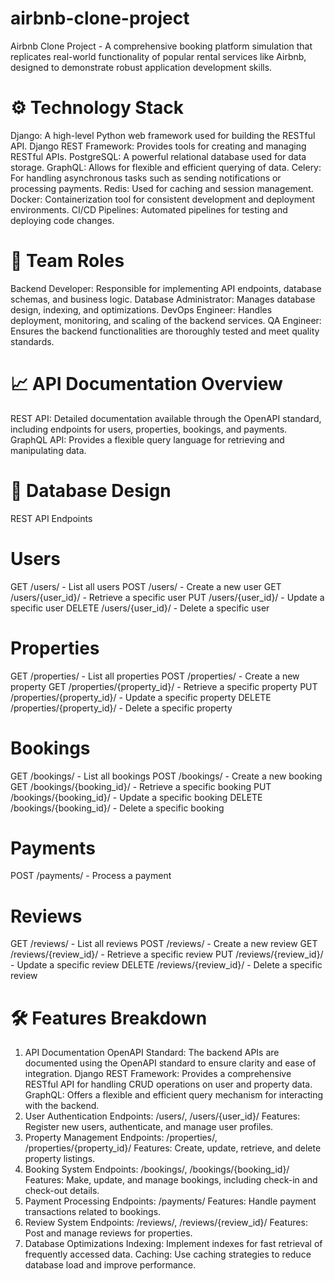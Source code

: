 # airbnb-clone-project
Airbnb Clone Project - A comprehensive booking platform simulation that replicates real-world functionality of popular rental services like Airbnb, designed to demonstrate robust application development skills.
# ⚙️ Technology Stack
Django: A high-level Python web framework used for building the RESTful API.
Django REST Framework: Provides tools for creating and managing RESTful APIs.
PostgreSQL: A powerful relational database used for data storage.
GraphQL: Allows for flexible and efficient querying of data.
Celery: For handling asynchronous tasks such as sending notifications or processing payments.
Redis: Used for caching and session management.
Docker: Containerization tool for consistent development and deployment environments.
CI/CD Pipelines: Automated pipelines for testing and deploying code changes.
# 👥 Team Roles
Backend Developer: Responsible for implementing API endpoints, database schemas, and business logic.
Database Administrator: Manages database design, indexing, and optimizations.
DevOps Engineer: Handles deployment, monitoring, and scaling of the backend services.
QA Engineer: Ensures the backend functionalities are thoroughly tested and meet quality standards.
# 📈 API Documentation Overview
REST API: Detailed documentation available through the OpenAPI standard, including endpoints for users, properties, bookings, and payments.
GraphQL API: Provides a flexible query language for retrieving and manipulating data.
# 📌 Database Design
REST API Endpoints
# Users
GET /users/ - List all users
POST /users/ - Create a new user
GET /users/{user_id}/ - Retrieve a specific user
PUT /users/{user_id}/ - Update a specific user
DELETE /users/{user_id}/ - Delete a specific user

# Properties
GET /properties/ - List all properties
POST /properties/ - Create a new property
GET /properties/{property_id}/ - Retrieve a specific property
PUT /properties/{property_id}/ - Update a specific property
DELETE /properties/{property_id}/ - Delete a specific property

# Bookings
GET /bookings/ - List all bookings
POST /bookings/ - Create a new booking
GET /bookings/{booking_id}/ - Retrieve a specific booking
PUT /bookings/{booking_id}/ - Update a specific booking
DELETE /bookings/{booking_id}/ - Delete a specific booking

# Payments
POST /payments/ - Process a payment

# Reviews
GET /reviews/ - List all reviews
POST /reviews/ - Create a new review
GET /reviews/{review_id}/ - Retrieve a specific review
PUT /reviews/{review_id}/ - Update a specific review
DELETE /reviews/{review_id}/ - Delete a specific review

# 🛠️ Features Breakdown
1. API Documentation
OpenAPI Standard: The backend APIs are documented using the OpenAPI standard to ensure clarity and ease of integration.
Django REST Framework: Provides a comprehensive RESTful API for handling CRUD operations on user and property data.
GraphQL: Offers a flexible and efficient query mechanism for interacting with the backend.
2. User Authentication
Endpoints: /users/, /users/{user_id}/
Features: Register new users, authenticate, and manage user profiles.
3. Property Management
Endpoints: /properties/, /properties/{property_id}/
Features: Create, update, retrieve, and delete property listings.
4. Booking System
Endpoints: /bookings/, /bookings/{booking_id}/
Features: Make, update, and manage bookings, including check-in and check-out details.
5. Payment Processing
Endpoints: /payments/
Features: Handle payment transactions related to bookings.
6. Review System
Endpoints: /reviews/, /reviews/{review_id}/
Features: Post and manage reviews for properties.
7. Database Optimizations
Indexing: Implement indexes for fast retrieval of frequently accessed data.
Caching: Use caching strategies to reduce database load and improve performance.
